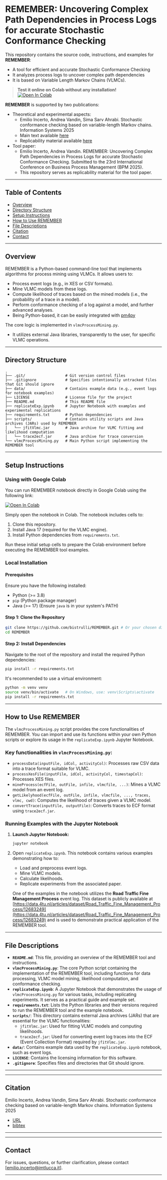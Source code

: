 # REMEMBER: Uncovering Complex Path Dependencies in Process Logs for accurate Stochastic Conformance Checking

This repository contains the source code, instructions, and examples for **REMEMBER**:
- A tool for efficient and accurate Stochastic Conformance Checking
- It analyzes process logs to uncover complex path dependencies
- It is based on Variable Length Markov Chains (VLMCs).

> __Test it online on Colab without any installation!__<br/>
> [![Open In Colab](https://colab.research.google.com/assets/colab-badge.svg)](https://colab.research.google.com/github/bistrulli/REMEMBER/blob/main/replicateExp.ipynb)


**REMEMBER** is supported by two publications: 
- Theoretical and experimental aspects: 
  - Emilio Incerto, Andrea Vandin, Sima Sarv Ahrabi. Stochastic conformance checking based on variable-length Markov chains. Information Systems 2025
  - Main text available [here](https://www.sciencedirect.com/science/article/pii/S0306437925000456?dgcid=author)
  - Replicability material available [here](https://www.sciencedirect.com/science/article/pii/S0306437925000456?dgcid=author#b22)
- Tool paper:
  - Emilio Incerto, Andrea Vandin. REMEMBER: Uncovering Complex Path Dependencies in Process Logs for accurate Stochastic Conformance Checking. Submitted to the 23rd International Conference on Business Process Management (BPM 2025).
  - This repository serves as replicability material for the tool paper. 

---

## Table of Contents
- [Overview](#overview)
- [Directory Structure](#directory-structure)
- [Setup Instructions](#setup-instructions)
- [How to Use REMEMBER](#how-to-use-remember)
- [File Descriptions](#file-descriptions)
- [Citation](#citation)
- [Contact](#contact)

---

## Overview

REMEMBER is a Python-based command-line tool that implements algorithms for process mining using VLMCs. It allows users to:
- Process event logs (e.g., in XES or CSV formats).
- Mine VLMC models from these logs.
- Compute likelihood of traces based on the mined models (i.e., the probability of a trace in a model).
- Perform conformance checking of a log against a model, and further advanced analyses.
- Being Python-based, it can be easily integrated with [pm4py](https://pypi.org/project/pm4py/)

The core logic is implemented in `vlmcProcessMining.py`. 
- It utilizes external Java libraries, transparently to the user, for specific VLMC operations.


---

## Directory Structure

```
.
├── .git/                  # Git version control files
├── .gitignore             # Specifies intentionally untracked files that Git should ignore
├── data/                  # Contains example data (e.g., event logs for notebook examples)
├── LICENSE                # License file for the project
├── README.md              # This README file
├── replicateExp.ipynb     # Jupyter Notebook with examples and experimental replications
├── requirements.txt       # Python dependencies
├── scripts/               # Contains utility scripts and Java archives (JARs) used by REMEMBER
│   └── jfitVlmc.jar       # Java archive for VLMC fitting and likelihood computation
│   └── trace2ecf.jar      # Java archive for trace conversion
└── vlmcProcessMining.py   # Main Python script implementing the REMEMBER tool
```

---

## Setup Instructions

### Using with Google Colab

You can run REMEMBER notebook directly in Google Colab using the following link:

[![Open In Colab](https://colab.research.google.com/assets/colab-badge.svg)](https://colab.research.google.com/github/bistrulli/REMEMBER/blob/main/replicateExp.ipynb)

Simply open the notebook in Colab. The notebook includes cells to:
1. Clone this repository.
2. Install Java 17 (required for the VLMC engine).
3. Install Python dependencies from `requirements.txt`.

Run these initial setup cells to prepare the Colab environment before executing the REMEMBER tool examples.

### Local Installation

#### Prerequisites
Ensure you have the following installed:
- Python (>= 3.8)
- `pip` (Python package manager)
- Java (>= 17) (Ensure `java` is in your system's PATH)

#### Step 1: Clone the Repository
```bash
git clone https://github.com/bistrulli/REMEMBER.git # Or your chosen directory name
cd REMEMBER
```

#### Step 2: Install Dependencies
Navigate to the root of the repository and install the required Python dependencies:
```bash
pip install -r requirements.txt
```

It's recommended to use a virtual environment:
```bash
python -m venv venv
source venv/bin/activate   # On Windows, use: venv\Scripts\activate
pip install -r requirements.txt
```

---

## How to Use REMEMBER

The `vlmcProcessMining.py` script provides the core functionalities of REMEMBER. You can import and use its functions within your own Python scripts or explore its usage in the `replicateExp.ipynb` Jupyter Notebook.

### Key functionalities in `vlmcProcessMining.py`:
- `processData(inputFile, idCol, activityCol)`: Processes raw CSV data into a trace format suitable for VLMC.
- `processXesFile(inputFile, idCol, activityCol, timestapCol)`: Processes XES files.
- `mineProcess(ecfFile, outFile, infile, vlmcfile, ...)`: Mines a VLMC model from an event log.
- `getLikelyhood(ecfFile, outFile, infile, vlmcfile, ..., traces, vlmc, cwd)`: Computes the likelihood of traces given a VLMC model.
- `convertTrace(inputFile, outputFile)`: Converts traces to ECF format using `trace2ecf.jar`.

### Running Examples with the Jupyter Notebook
1.  **Launch Jupyter Notebook:**
    ```bash
    jupyter notebook
    ```
2.  Open `replicateExp.ipynb`. This notebook contains various examples demonstrating how to:
    - Load and preprocess event logs.
    - Mine VLMC models.
    - Calculate likelihoods.
    - Replicate experiments from the associated paper.

    One of the examples in the notebook utilizes the **Road Traffic Fine Management Process** event log. This dataset is publicly available at [https://data.4tu.nl/articles/dataset/Road_Traffic_Fine_Management_Process/12683249](https://data.4tu.nl/articles/dataset/Road_Traffic_Fine_Management_Process/12683249) and is used to demonstrate practical application of the REMEMBER tool.

---

## File Descriptions

- **`README.md`**: This file, providing an overview of the REMEMBER tool and instructions.
- **`vlmcProcessMining.py`**: The core Python script containing the implementation of the REMEMBER tool, including functions for data processing, VLMC model mining, likelihood computation, and conformance checking.
- **`replicateExp.ipynb`**: A Jupyter Notebook that demonstrates the usage of `vlmcProcessMining.py` for various tasks, including replicating experiments. It serves as a practical guide and example set.
- **`requirements.txt`**: Lists the Python libraries and their versions required to run the REMEMBER tool and the example notebook.
- **`scripts/`**: This directory contains external Java archives (JARs) that are essential for the VLMC functionalities:
    - `jfitVlmc.jar`: Used for fitting VLMC models and computing likelihoods.
    - `trace2ecf.jar`: Used for converting event log traces into the ECF (Event Collection Format) required by `jfitVlmc.jar`.
- **`data/`**: Contains example data used by the `replicateExp.ipynb` notebook, such as event logs.
- **`LICENSE`**: Contains the licensing information for this software.
- **`.gitignore`**: Specifies files and directories that Git should ignore.

---

<!--
## Citation
If you use REMEMBER in your research or work, please cite our paper (once published):

```
REMEMBER: Uncovering Complex Temporal Dependencies in Process Logs with Variable Length Markov Chains
(Submitted to BPM 2025)
```
You can also refer to the original paper that introduced the VLMC-based stochastic conformance checking:
```
Stochastic Conformance Checking based on Variable-length Markov Chains
```
-->


---

## Citation

Emilio Incerto, Andrea Vandin, Sima Sarv Ahrabi. Stochastic conformance checking based on variable-length Markov chains. Information Systems 2025
- [URL](https://www.sciencedirect.com/science/article/pii/S0306437925000456?dgcid=author)
- [bibtex](https://github.com/bistrulli/REMEMBER/raw/refs/heads/main/S0306437925000456.bib)


---

---

## Contact
For issues, questions, or further clarification, please contact [emilio.incerto@imtlucca.it].

---
